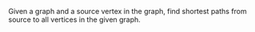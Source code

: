 Given a graph and a source vertex in the graph, find shortest paths from source to all vertices in the given graph.
